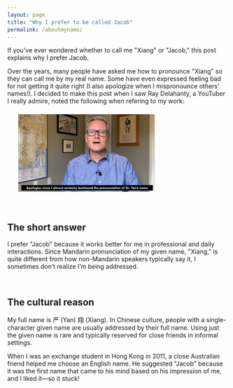 ```yaml
---
layout: page
title: "Why I prefer to be called Jacob"
permalink: /aboutmyname/
---
```


If you've ever wondered whether to call me "Xiang" or "Jacob," this post explains why I prefer Jacob.

Over the years, many people have asked me how to pronounce "Xiang" so they can call me by my real name. Some have even expressed feeling bad for not getting it quite right (I also apologize when I mispronounce others' names!). I decided to make this post when I saw Ray Delahanty, a YouTuber I really admire, noted the following when refering to my work:

[<img align="" width="312" height="177" src="https://github.com/jacobyan0/jacobyan0.github.io/blob/ab69ea947be47492e70d1513d6c825b172c96c1e/images/photos/RayDelahanty.jpg" style="vertical-align:middle;margin: 8px 25px">](https://www.youtube.com/watch?v=aGjc-gsh834&ab_channel=RayDelahanty%7CCityNerd)

&nbsp;

## **The short answer** ##

I prefer "Jacob" because it works better for me in professional and daily interactions. Since Mandarin pronunciation of my given name, "Xiang," is quite different from how non-Mandarin speakers typically say it, I sometimes don’t realize I’m being addressed.

&nbsp;
&nbsp;

## **The cultural reason** ##
My full name is 严 (Yan) 翔 (Xiang). In Chinese culture, people with a single-character given name are usually addressed by their full name. Using just the given name is rare and typically reserved for close friends in informal settings.

When I was an exchange student in Hong Kong in 2011, a close Australian friend helped me choose an English name. He suggested "Jacob" because it was the first name that came to his mind based on his impression of me, and I liked it—so it stuck!

